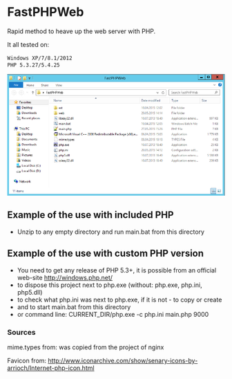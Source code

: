 # FastPHPWeb
Rapid method to heave up the web server with PHP.

It all tested on:

	Windows XP/7/8.1/2012
	PHP 5.3.27/5.4.25

![Screen of directory](https://github.com/Vaflan/FastPHPWeb/blob/master/example.png?raw=true)


## Example of the use with included PHP
 - Unzip to any empty directory and run main.bat from this directory


## Example of the use with custom PHP version
 - You need to get any release of PHP 5.3+, it is possible from an official web-site http://windows.php.net/
 - to dispose this project next to php.exe (without: php.exe, php.ini, php5.dll)
 - to check what php.ini was next to php.exe, if it is not - to copy or create
 - and to start main.bat from this directory
 - or command line: CURRENT_DIR/php.exe -c php.ini main.php 9000



### Sources
mime.types from: was copied from the project of nginx

Favicon from: http://www.iconarchive.com/show/senary-icons-by-arrioch/Internet-php-icon.html
